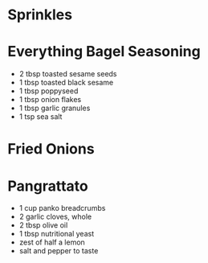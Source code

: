 # Sprinkles

# Everything Bagel Seasoning

- 2 tbsp toasted sesame seeds
- 1 tbsp toasted black sesame
- 1 tbsp poppyseed
- 1 tbsp onion flakes
- 1 tbsp garlic granules
- 1 tsp sea salt

# Fried Onions

# Pangrattato

- 1 cup panko breadcrumbs
- 2 garlic cloves, whole
- 2 tbsp olive oil
- 1 tbsp nutritional yeast
- zest of half a lemon
- salt and pepper to taste
